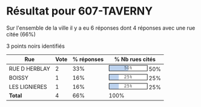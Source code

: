 # Résultat pour 607-TAVERNY

Sur l'ensemble de la ville il y a eu 6 réponses dont 4 réponses avec une rue citée (66%)

3 points noirs identifiés

| Rue | Vote | % réponses | % Nb rues cités|
|-----|------|------------|----------------|
| RUE D HERBLAY | 2 | 33% | <img src="../../img/bar_50.gif" />&nbsp;50%|
| BOISSY | 1 | 16% | <img src="../../img/bar_25.gif" />&nbsp;25%|
| LES LIGNIERES | 1 | 16% | <img src="../../img/bar_25.gif" />&nbsp;25%|
| **Total** | 4 | 66% | 100%|
